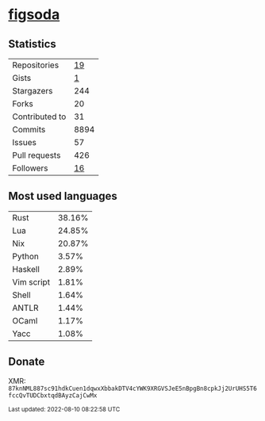 # [figsoda](https://github.com/figsoda)

## Statistics

<table>
  <tr>
    <td>Repositories</td>
    <td><a href="https://github.com/figsoda?tab=repositories">
      19
    </a></td>
  </tr>
  <tr>
    <td>Gists</td>
    <td><a href="https://gist.github.com/figsoda">
      1
    </a></td>
  </tr>
  <tr>
    <td>Stargazers</td>
    <td>244</td>
  </tr>
  <tr>
    <td>Forks</td>
    <td>20</td>
  </tr>
  <tr>
    <td>Contributed to</td>
    <td>31</td>
  </tr>
  <tr>
    <td>Commits</td>
    <td>8894</td>
  </tr>
  <tr>
    <td>Issues</td>
    <td>57</td>
  </tr>
  <tr>
    <td>Pull requests</td>
    <td>426</td>
  </tr>
  <tr>
    <td>Followers</td>
    <td><a href="https://github.com/figsoda?tab=followers">
      16
    </a></td>
  </tr>
</table>

## Most used languages

<table> <tr><td>Rust</td><td>38.16%</td></tr><tr><td>Lua</td><td>24.85%</td></tr><tr><td>Nix</td><td>20.87%</td></tr><tr><td>Python</td><td>3.57%</td></tr><tr><td>Haskell</td><td>2.89%</td></tr><tr><td>Vim script</td><td>1.81%</td></tr><tr><td>Shell</td><td>1.64%</td></tr><tr><td>ANTLR</td><td>1.44%</td></tr><tr><td>OCaml</td><td>1.17%</td></tr><tr><td>Yacc</td><td>1.08%</td></tr></table>

## Donate

XMR: `87knNML887sc91hdkCuen1dqwxXbbakDTV4cYWK9XRGVSJeE5nBpgBn8cpkJj2UrUHS5T6fccQvTUDCbxtqdBAyzCajCwMx`

<sub>Last updated: 2022-08-10 08:22:58 UTC</sub>
